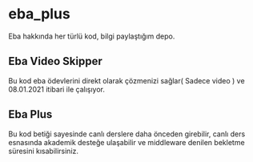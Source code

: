 # eba_plus
Eba hakkında her türlü kod, bilgi paylaştığım depo.


## Eba Video Skipper
Bu kod eba ödevlerini direkt olarak çözmenizi sağlar( Sadece video ) ve 08.01.2021 itibari ile çalışıyor.

## Eba Plus
Bu kod betiği sayesinde canlı derslere daha önceden girebilir, canlı ders esnasında akademik desteğe ulaşabilir ve middleware denilen bekletme süresini kısabilirsiniz.

